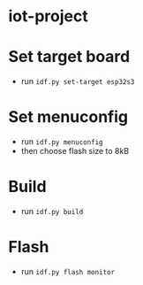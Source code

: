 # iot-project

# Set target board
- run `idf.py set-target esp32s3`

# Set menuconfig
- run `idf.py menuconfig` 
- then choose flash size to 8kB

# Build
- run `idf.py build`

# Flash
- run `idf.py flash monitor`